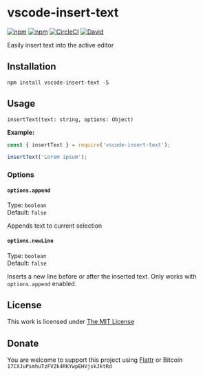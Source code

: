 # vscode-insert-text

[![npm](https://flat.badgen.net/npm/license/vscode-insert-text)](https://www.npmjs.org/package/vscode-insert-text)
[![npm](https://flat.badgen.net/npm/v/vscode-insert-text)](https://www.npmjs.org/package/vscode-insert-text)
[![CircleCI](https://flat.badgen.net/circleci/github/idleberg/node-vscode-insert-text)](https://circleci.com/gh/idleberg/node-vscode-insert-text)
[![David](https://flat.badgen.net/david/dep/idleberg/node-vscode-insert-text)](https://david-dm.org/idleberg/node-vscode-insert-text)

Easily insert text into the active editor

## Installation

`npm install vscode-insert-text -S`

## Usage

`insertText(text: string, options: Object)`

**Example:**

```js
const { insertText } = require('vscode-insert-text');

insertText('Lorem ipsum');
```
### Options

#### `options.append`

Type: `boolean`  
Default: `false`  

Appends text to current selection

#### `options.newLine`

Type: `boolean`  
Default: `false`  

Inserts a new line before or after the inserted text. Only works with `options.append` enabled.

## License

This work is licensed under [The MIT License](https://opensource.org/licenses/MIT)

## Donate

You are welcome to support this project using [Flattr](https://flattr.com/submit/auto?user_id=idleberg&url=https://github.com/idleberg/node-vscode-insert-text) or Bitcoin `17CXJuPsmhuTzFV2k4RKYwpEHVjskJktRd`
